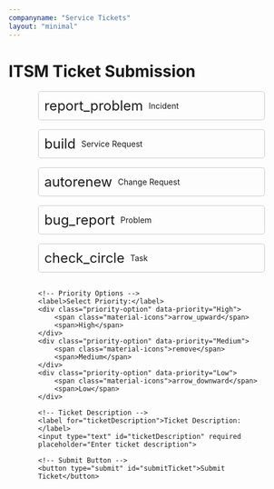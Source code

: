 ```yaml
---
companyname: "Service Tickets"
layout: "minimal"
---
```


<style>

#ticketForm {
    display: flex;
    flex-direction: column;
    gap: 1rem;
    max-width: 400px;
    margin: auto;
}

.ticket-option, .priority-option {
    display: flex;
    align-items: center;
    padding: 10px;
    border: 1px solid #ccc;
    border-radius: 5px;
    cursor: pointer;
    transition: background-color 0.3s ease;
}

.ticket-option:hover, .priority-option:hover {
    background-color: #f0f0f0;
}

.ticket-option span.material-icons, .priority-option span.material-icons {
    font-size: 24px;
    margin-right: 10px;
}

.ticket-option.selected, .priority-option.selected {
    background-color: #d1e7ff;
    border-color: #007bff;
}

</style>
<h1>ITSM Ticket Submission</h1>

<!-- Link to Google Fonts for Material Icons -->
<link href="https://fonts.googleapis.com/icon?family=Material+Icons" rel="stylesheet">

<div id="ticketForm">
    <!-- Ticket Type Options -->
    <div class="ticket-option" data-value="Incident">
        <span class="material-icons">report_problem</span>
        <span>Incident</span>
    </div>
    <div class="ticket-option" data-value="Service Request">
        <span class="material-icons">build</span>
        <span>Service Request</span>
    </div>
    <div class="ticket-option" data-value="Change Request">
        <span class="material-icons">autorenew</span>
        <span>Change Request</span>
    </div>
    <div class="ticket-option" data-value="Problem">
        <span class="material-icons">bug_report</span>
        <span>Problem</span>
    </div>
    <div class="ticket-option" data-value="Task">
        <span class="material-icons">check_circle</span>
        <span>Task</span>
    </div>

    <!-- Priority Options -->
    <label>Select Priority:</label>
    <div class="priority-option" data-priority="High">
        <span class="material-icons">arrow_upward</span>
        <span>High</span>
    </div>
    <div class="priority-option" data-priority="Medium">
        <span class="material-icons">remove</span>
        <span>Medium</span>
    </div>
    <div class="priority-option" data-priority="Low">
        <span class="material-icons">arrow_downward</span>
        <span>Low</span>
    </div>

    <!-- Ticket Description -->
    <label for="ticketDescription">Ticket Description:</label>
    <input type="text" id="ticketDescription" required placeholder="Enter ticket description">

    <!-- Submit Button -->
    <button type="submit" id="submitTicket">Submit Ticket</button>
</div>

<input type="hidden" id="ticketType" value="">
<input type="hidden" id="ticketPriority" value="">


<script>
document.getElementById('ticketForm').addEventListener('submit', function(event) {
event.preventDefault();

const ticketType = document.getElementById('ticketType').value;
const ticketDescription = document.getElementById('ticketDescription').value;

const data = {
    type: ticketType,
    description: ticketDescription
};

fetch('https://ap.milesahead.today/ticket', {
    method: 'POST',
    headers: {
        'Content-Type': 'application/json'
    },
    body: JSON.stringify(data)
})
.then(response => {
    if (!response.ok) {
        throw new Error('Network response was not ok');
    }
    return response.json();
})
.then(data => {
    alert('Ticket submitted successfully!');
    // Optionally reset the form
    document.getElementById('ticketForm').reset();
})
.catch(error => {
    console.error('There was a problem with the fetch operation:', error);
    alert('There was an error submitting the ticket. Please try again.');
});
});

// Handle Ticket Type Selection
document.querySelectorAll('.ticket-option').forEach(option => {
    option.addEventListener('click', function() {
        document.querySelectorAll('.ticket-option').forEach(opt => opt.classList.remove('selected'));
        this.classList.add('selected');
        document.getElementById('ticketType').value = this.getAttribute('data-value');
    });
});

// Handle Priority Selection
document.querySelectorAll('.priority-option').forEach(option => {
    option.addEventListener('click', function() {
        document.querySelectorAll('.priority-option').forEach(opt => opt.classList.remove('selected'));
        this.classList.add('selected');
        document.getElementById('ticketPriority').value = this.getAttribute('data-priority');
    });
});

// Handle Form Submission
document.getElementById('submitTicket').addEventListener('click', function(event) {
    event.preventDefault();
    const ticketType = document.getElementById('ticketType').value;
    const ticketPriority = document.getElementById('ticketPriority').value;
    const ticketDescription = document.getElementById('ticketDescription').value;
    
    if (ticketType && ticketPriority && ticketDescription) {
        // Submit form logic here
        alert(`Ticket submitted: ${ticketType}, Priority: ${ticketPriority}, Description: ${ticketDescription}`);
    } else {
        alert('Please select a ticket type, priority, and enter a description.');
    }
});

    
</script>

